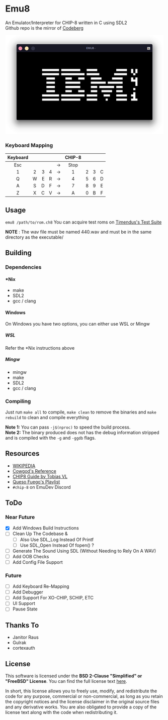 # Emu8
An Emulator/Interpreter for CHIP-8 written in C using SDL2\
Github repo is the mirror of [Codeberg](https://codeberg.org/skinatro/emu8)


![Screenshot](./assets/ss.png)

### Keyboard Mapping
| Keyboard |       |      |       |       | CHIP-8 |       |      |       |
| :------: | :---: | ---: | :---: | :---: | :----: | :---: | ---: | :---: |
|   Esc    |       |      |       |   →   |  Stop  |       |      |       |
|    1     |   2   |    3 |   4   |   →   |   1    |   2   |    3 |   C   |
|    Q     |   W   |    E |   R   |   →   |   4    |   5   |    6 |   D   |
|    A     |   S   |    D |   F   |   →   |   7    |   8   |    9 |   E   |
|    Z     |   X   |    C |   V   |   →   |   A    |   0   |    B |   F   |

## Usage
 `emu8 /path/to/rom.ch8`
 You can acquire test roms on [Timendus's Test Suite](https://github.com/Timendus/chip8-test-suite)
 
__NOTE__ : The wav file must be named 440.wav and must be in the same directory as the executable/ 

## Building
### Dependencies

#### *Nix 
- make
- SDL2
- gcc / clang

#### Windows
On Windows you have two options, you can either use WSL or Mingw
##### WSL
Refer the *Nix instructions above
##### Mingw
- mingw 
- make
- SDL2
- gcc / clang

### Compiling
 Just run `make all` to compile, `make clean` to remove the binaries and `make rebuild` to clean and compile everything

__Note 1:__ You can pass `-j$(nproc)` to speed the build process.\
__Note 2:__ The binary produced does not has the debug information stripped and is compiled with the `-g` and `-ggdb` flags.

## Resources

- [WIKIPEDIA](https://en.wikipedia.org/wiki/CHIP-8)
- [Cowgod's Reference](http://devernay.free.fr/hacks/chip8/C8TECH10.HTM)
- [CHIP8 Guide by Tobias VL](https://tobiasvl.github.io/blog/write-a-chip-8-emulator/)
- [Queso Fuego's Playlist](https://www.youtube.com/watch?v=YvZ3LGaNiS0&list=PLT7NbkyNWaqbyBMzdySdqjnfUFxt8rnU_)
- `#chip-8` on EmuDev Discord

## ToDo
### Near Future
- [x] Add Windows Build Instructions
- [ ] Clean Up The Codebase & 
   - [ ] Also Use SDL_Log Instead Of Printf 
   - [ ] Use SDL_Open Instead Of fopen() ?
- [ ] Generate The Sound Using SDL (Without Needing to Rely On A WAV)
- [ ] Add OOB Checks
- [ ] Add Config File Support 
### Future
- [ ] Add Keyboard Re-Mapping
- [ ] Add Debugger
- [ ] Add Support For XO-CHIP, SCHIP, ETC
- [ ] UI Support
- [ ] Pause State
## Thanks To
- Janitor Raus
- Gulrak
- cortexauth

## License

This software is licensed under the __BSD 2-Clause "Simplified" or "FreeBSD" License__. You can find the full license text [here](https://opensource.org/licenses/BSD-2-Clause).

In short, this license allows you to freely use, modify, and redistribute the code for any purpose, commercial or non-commercial, as long as you retain the copyright notices and the license disclaimer in the original source files and any derivative works. You are also obligated to provide a copy of the license text along with the code when redistributing it.

